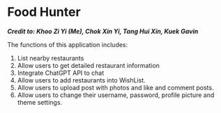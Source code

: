 # Food Hunter

***Credit to: Khoo Zi Yi (Me), Chok Xin Yi, Tang Hui Xin, Kuek Gavin***

The functions of this application includes:
1. List nearby restaurants
2. Allow users to get detailed restaurant information
3. Integrate ChatGPT API to chat
4. Allow users to add restaurants into WishList.
5. Allow users to upload post with photos and like and comment posts.
6. Allow users to change their username, password, profile picture and theme settings.
